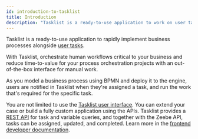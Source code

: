 ```yaml
---
id: introduction-to-tasklist
title: Introduction
description: "Tasklist is a ready-to-use application to work on user tasks."
---
```


Tasklist is a ready-to-use application to rapidly implement business processes alongside [user tasks](/components/modeler/bpmn/user-tasks/user-tasks.md).

With Tasklist, orchestrate human workflows critical to your business and reduce time-to-value for your process orchestration projects with an out-of-the-box interface for manual work.

As you model a business process using BPMN and deploy it to the engine, users are notified in Tasklist when they're assigned a task, and run the work that's required for the specific task.

You are not limited to use the [Tasklist user interface](/docs/components/tasklist/userguide/using-tasklist.md). You can extend your case or build a fully custom application using the APIs. Tasklist provides a [REST API](/docs/apis-tools/tasklist-api-rest/tasklist-api-rest-overview.md) for task and variable queries, and together with the Zeebe API, tasks can be assigned, updated, and completed. Learn more in the [frontend developer documentation](/apis-tools/frontend-development/).
